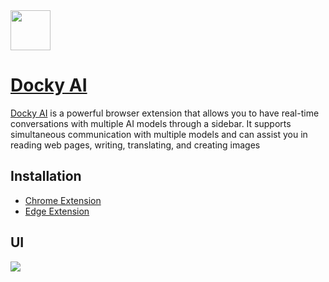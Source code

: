 <img src="http://cdn.docky.ai/assets/logo-with-text.svg" height="64" /> 

# [Docky AI](https://docky.ai)

[Docky AI](https://docky.ai) is a powerful browser extension that allows you to have real-time conversations with multiple AI models through a sidebar. It supports simultaneous communication with multiple models and can assist you in reading web pages, writing, translating, and creating images

## Installation
* [Chrome Extension](https://chromewebstore.google.com/detail/miaadkeokbokhcgfndeofmfffhpchfne)
* [Edge Extension](https://microsoftedge.microsoft.com/addons/detail/ifdhjlggobhfembihfpdogflohcdhdhl)

## UI
<img src="http://cdn.docky.ai/assets/snapshot.png" /> 

